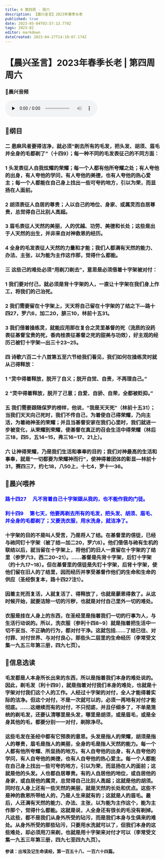 ```yaml
---
title: 6 第四周 · 周六
description: 【晨兴圣言】2023年春季长老
published: true
date: 2023-05-04T03:57:13.778Z
tags: 2023-02
editor: markdown
dateCreated: 2023-04-27T14:10:07.174Z
---
```


# 【晨兴圣言】2023年春季长老 | 第四周周六
### 🎵晨兴音频
<audio id="audio" controls="" preload="none">
      <source id="mp3" src="/2023-02/week4/week4day6.mp3">
</audio>

<!-- Google tag (gtag.js) -->
<script async src="https://www.googletagmanager.com/gtag/js?id=G-1P8709Z16T"></script>
<script>
  window.dataLayer = window.dataLayer || [];
  function gtag(){dataLayer.push(arguments);}
  gtag('js', new Date());

  gtag('config', 'G-1P8709Z16T');
</script>
## 📙纲目

### 二	患麻风者要得洁净，就必须“剃去所有的毛发，把头发、胡须、眉毛并全身的毛都剃了”（十四9）；每一种不同的毛发表征己的不同方面：

### 1	头发表征人自我炫耀的荣耀；每一个人都有他所夸耀之处；有人夸他的出身，有人夸他的学问，有人夸他的美德，也有人夸他的热心爱主；每一个人都能在自己身上找出一些可夸的地方，引以为荣，而显扬在人面前。

### 2	胡须表征人自居的尊贵；人以自己的地位、身家、或属灵而自居尊贵，总觉得自己比别人高超。

### 3	眉毛表征人天然的美丽，人的优越、功劳、美德和长处；这些是出于人天然的出生，并非来自对神救恩的经历。

### 4	全身的毛发表征人天然的力量和才能；我们人都满有天然的能力、办法、主张，以为能为主作这作那，觉得什么都能。

### 三	这些己的难处必须“用剃刀剃去”，意思是必须借着十字架被对付：

### 1	我们要对付己，就必须是背十字架的人，一直让十字架在我们身上作工，将我们的己治死。

### 2	我们需要留在十字架上，天天将自己留在十字架的了结之下—路十四27，罗六6，加二20，腓三10，林前十五31。

### 3	我们借着操练灵，就能应用那在复合之灵里基督的死（流质的没药表征基督宝贵的死，香肉桂表征基督之死的甜美与功效），好主观的经历己被钉十字架—出三十23~25。

### 四	诗歌六百二十八首第五至六节给我们看见，我们如何在操练灵时就从己得释放：

### 1	“灵中得着释放，脱开了自义；脱开自觉、自责，不再理自己。”

### 2	“灵中得着释放，脱开了己意；自爱、自骄、自荣，全都被贬抑。”

### 五	我们需要跟随保罗的榜样，他说，“我是天天死”（林前十五31）；当我们天天向己死时，我们不传自己，为着使自己得荣耀，乃向主活，为着祂神圣的荣耀；并且当基督安家在我们心里时，我们就进一步被变化，从荣耀到荣耀，使基督在真正的召会生活中得荣耀（林后三18，四5，五14~15，弗三16~17、21上）。

### 六	让神得荣耀，乃是我们生活和事奉的目的；我们对神最高的生活和事奉，就是“一切都要为荣耀神而行”，使神得着团体的彰显—林前十31，赛四三7，约七18，八50上，十七4，罗十一36。

## 📙晨兴喂养

### <font color=blue>**路十四27&emsp; 凡不背着自己十字架跟从我的，也不能作我的门徒。**</font>

### <font color=blue>**利十四9&emsp; 第七天，他要再剃去所有的毛发，把头发、胡须、眉毛、并全身的毛都剃了；又要洗衣服，用水洗身，就洁净了。**</font>

### 十字架的目的不是叫人受苦，乃是将人了结。在基督里的信徒，已经与祂同钉十字架（被了结—加二20，罗六6）。他们借信与祂有生机的联结以后，就当留在十字架上，将他们的旧人一直留在十字架的了结里（参罗六3，西二20~21）。……基督是先背十字架，后钉十字架（约十九17~18）。但在基督里的信徒是先钉十字架，后背十字架，使他们留在旧人的了结里，因而经历并享受基督作他们的生命和生命的供应（圣经恢复本，路十四27注1）。

### 因着主死而复活，人就复活了、得释放了，也就是蒙恩得救了。从这时候开始，就要洁除一切的污秽，也就是对付自己里外一切的难处。

### 衣服是挂在人身上的东西，在圣经里是指着我们一切的行事为人，与生活行动说的。所以，洗衣服〔参利十四8~9〕就是指着把生活中一切不妥当、不正确的行为，都对付干净。这就包括……了结已往、对付罪、对付世界、与对付良心，那些头二层里的生命经历（李常受文集一九五三年第三册，四九七页）。

## 📙信息选读

### 毛发都是人本身所长出来的东西，所以是指着我们本身的难处说的。因此，剃毛发〔利十四9〕，就是指着对付我们本身的难处，也就是十字架对付我们这个人的工作。人经过十字架的对付，全人才能得着实际的洁净。但这个对付，不是一次就可以的，必须一再地有对付才能彻底。……这继续而有的对付，不只彻底，并且仔细多了，不单是笼统的剃毛发，还要认清哪里是头发，哪里是胡须，或是眉毛，或是全身其他的毛，都要分别一一对付，剃除净尽。

### 这些毛发在圣经中都有它预表的意思。头发是指人的荣耀，胡须是指人的尊贵，眉毛是指人的美丽，全身的毛是指人天然的能力。每一个人都有他所夸耀、所显扬的地方。有人自夸他的出身，有人自夸他的学问，有人自夸他的美德，也有人自夸他的热心爱主。每一个人都能在自己身上找出一些可夸的地方，引以为荣，而显扬在人的面前；这就是他的头发。人也都自居尊贵。有的人自居他的地位，或自居他的身家，或自居他的属灵，总觉得自己比别人高超；这就是他的胡须。同时在人身上还有一些天然的美丽，就是天然的长处和优点。这些不是神的救恩所带给人的，乃是人生来就有的；这就是人的眉毛。最后，人还满有天然的能力、办法、主张，以为能为主作这个，能为主作那个，觉得什么都能。这就是说，人全身还有很长的毛没有剃掉。凡这些，都不是我们从身外所受的玷污，而是我们本身与生俱来的难处。从身外所受的那些玷污，只要用水洗就可以了，但我们本身的这些难处，却必须用刀来剃，也就是用十字架来对付才可以（李常受文集一九五三年第三册，四九七至四九九页）。

**参读：出埃及记生命读经，第一百五十八、一百六十四篇。**